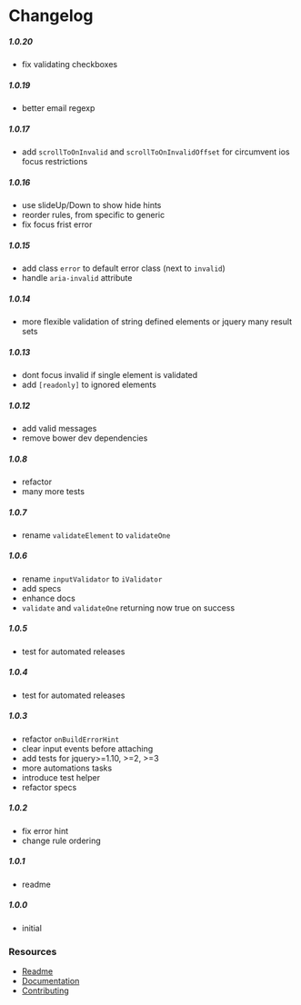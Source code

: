 # Changelog

##### 1.0.20
  * fix validating checkboxes

##### 1.0.19
  * better email regexp

##### 1.0.17
  * add `scrollToOnInvalid` and `scrollToOnInvalidOffset` for circumvent ios focus restrictions

##### 1.0.16
  * use slideUp/Down to show hide hints
  * reorder rules, from specific to generic
  * fix focus frist error

##### 1.0.15
  * add class `error` to default error class (next to `invalid`)
  * handle `aria-invalid` attribute

##### 1.0.14
  * more flexible validation of string defined elements or jquery many result sets

##### 1.0.13
  * dont focus invalid if single element is validated
  * add `[readonly]` to ignored elements

##### 1.0.12
  * add valid messages
  * remove bower dev dependencies

##### 1.0.8
  * refactor
  * many more tests

##### 1.0.7
  * rename `validateElement` to `validateOne`

##### 1.0.6
  * rename `inputValidator` to `iValidator`
  * add specs
  * enhance docs
  * `validate` and `validateOne` returning now true on success

##### 1.0.5
  * test for automated releases

##### 1.0.4
  * test for automated releases

##### 1.0.3
  * refactor `onBuildErrorHint`
  * clear input events before attaching
  * add tests for jquery>=1.10, >=2, >=3
  * more automations tasks
  * introduce test helper
  * refactor specs

##### 1.0.2
  * fix error hint
  * change rule ordering

##### 1.0.1
  * readme

##### 1.0.0
  * initial

### Resources
  * [Readme](../README.md)
  * [Documentation](DOCUMENTATION.md)
  * [Contributing](CONTRIBUTING.md)
